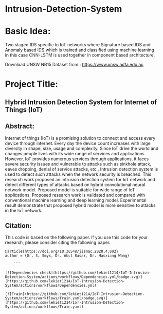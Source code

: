 # Intrusion-Detection-System

# Basic Idea:

Two staged IDS specific to IoT networks where Signature based IDS and Anomaly based IDS which is trained and classified using machine learning in this case CNN-LSTM is used together in component based architecture.

Download UNSW NB15 Dataset from : https://www.unsw.adfa.edu.au

# Project Title:

## Hybrid Intrusion Detection System for Internet of Things (IoT)

## Abstract:

Internet of things (IoT) is a promising solution to connect and access every device through internet. Every day the device count increases with large diversity in shape, size, usage and complexity. Since IoT drive the world and changes people lives with its wide range of services and applications. However, IoT provides numerous services through applications, it faces severe security issues and vulnerable to attacks such as sinkhole attack, eaves dropping, denial of service attacks, etc., Intrusion detection system is used to detect such attacks when the network security is breached. This research work proposed an intrusion detection system for IoT network and detect different types of attacks based on hybrid convolutional neural network model. Proposed model is suitable for wide range of IoT applications. Proposed research work is validated and compared with conventional machine learning and deep learning model. Experimental result demonstrate that proposed hybrid model is more sensitive to attacks in the IoT network.

## Citation:

This code is based on the following paper. If you use this code for your research, please consider citing the following paper.
````
@article{https://doi.org/10.36548/jismac.2020.4.002}
author = {Dr. S. Smys, Dr. Abul Basar, Dr. Haoxiang Wang}

    ```

[![Dependencies check](https://github.com/lekiet1214/IoT-Intrusion-Detection-System/actions/workflows/Dependencies.yml/badge.svg)](https://github.com/lekiet1214/IoT-Intrusion-Detection-System/actions/workflows/Dependencies.yml)

[![Train](https://github.com/lekiet1214/IoT-Intrusion-Detection-System/actions/workflows/Train.yaml/badge.svg)](https://github.com/lekiet1214/IoT-Intrusion-Detection-System/actions/workflows/Train.yaml)
````

